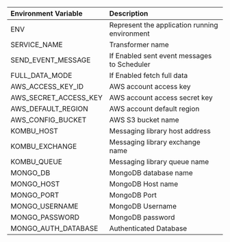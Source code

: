 | Environment Variable      | Description |
| :----------- | :----------- |
| ENV      | Represent the application running environment |
| SERVICE_NAME   | Transformer name |
| SEND_EVENT_MESSAGE   | If Enabled sent event messages to Scheduler |
| FULL_DATA_MODE   | If Enabled fetch full data |
| AWS_ACCESS_KEY_ID   | AWS account access key |
| AWS_SECRET_ACCESS_KEY   | AWS account access secret key |
| AWS_DEFAULT_REGION   | AWS account default region |
| AWS_CONFIG_BUCKET   | AWS S3 bucket name |
| KOMBU_HOST   | Messaging library host address |
| KOMBU_EXCHANGE   | Messaging library exchange name |
| KOMBU_QUEUE   | Messaging library queue name |
| MONGO_DB   | MongoDB database name |
| MONGO_HOST   | MongoDB Host name |
| MONGO_PORT   | MongoDB Port |
| MONGO_USERNAME   | MongoDB Username |
| MONGO_PASSWORD   | MongoDB password |
| MONGO_AUTH_DATABASE   | Authenticated Database |
